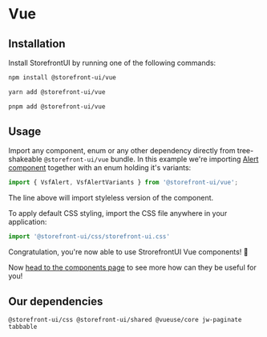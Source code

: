 # Vue

## Installation

Install StorefrontUI by running one of the following commands:


```bash
npm install @storefront-ui/vue
```

```bash
yarn add @storefront-ui/vue
```

```bash
pnpm add @storefront-ui/vue
```

## Usage

Import any component, enum or any other dependency directly from tree-shakeable `@storefront-ui/vue` bundle. In this example we're importing [Alert component](../vue/components/alert.html) together with an enum holding it's variants:

```ts
import { VsfAlert, VsfAlertVariants } from '@storefront-ui/vue';
```

The line above will import styleless version of the component.

To apply default CSS styling, import the CSS file anywhere in your application:

```ts
import '@storefront-ui/css/storefront-ui.css'
```

Congratulation, you're now able to use StrorefrontUI Vue components! :tada:

Now [head to the components page](../vue/components.html) to see more how can they be useful for you!

## Our dependencies

```
@storefront-ui/css @storefront-ui/shared @vueuse/core jw-paginate tabbable
```
